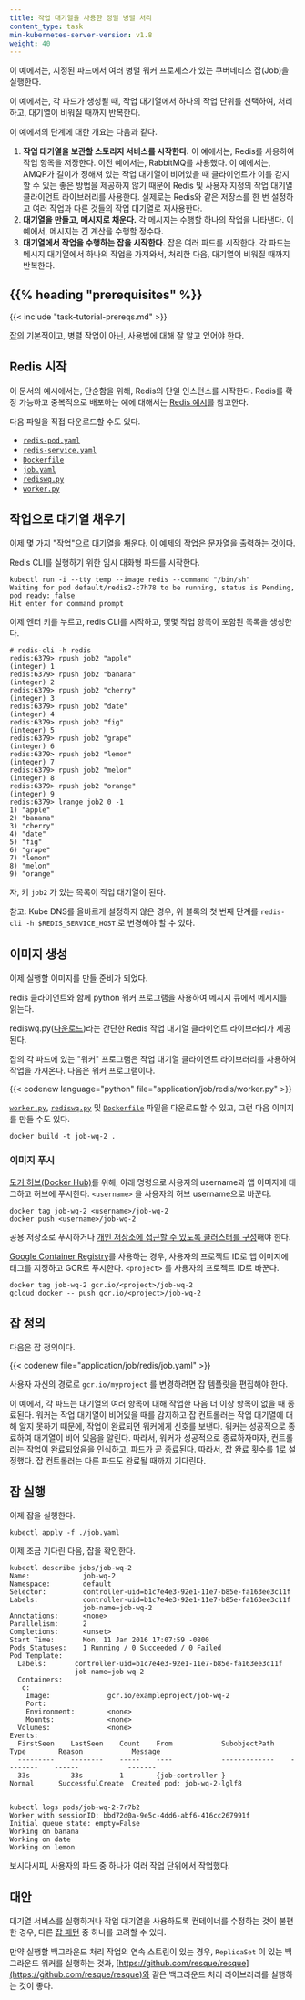 ```yaml
---
title: 작업 대기열을 사용한 정밀 병렬 처리
content_type: task
min-kubernetes-server-version: v1.8
weight: 40
---
```


<!-- overview -->

이 예에서는, 지정된 파드에서 여러 병렬 워커 프로세스가 있는
쿠버네티스 잡(Job)을 실행한다.

이 예에서는, 각 파드가 생성될 때, 작업 대기열에서 하나의 작업 단위를
선택하여, 처리하고, 대기열이 비워질 때까지 반복한다.

이 예에서의 단계에 대한 개요는 다음과 같다.

1. **작업 대기열을 보관할 스토리지 서비스를 시작한다.**  이 예에서는, Redis를 사용하여
   작업 항목을 저장한다. 이전 예에서는, RabbitMQ를 사용했다. 이 예에서는, AMQP가 길이가
   정해져 있는 작업 대기열이 비어있을 때 클라이언트가 이를 감지할 수 있는 좋은 방법을 제공하지
   않기 때문에 Redis 및 사용자 지정의 작업 대기열 클라이언트 라이브러리를 사용한다. 실제로는
   Redis와 같은 저장소를 한 번 설정하고 여러 작업과 다른 것들의 작업 대기열로 재사용한다.
1. **대기열을 만들고, 메시지로 채운다.**  각 메시지는 수행할 하나의 작업을 나타낸다. 이
   예에서, 메시지는 긴 계산을 수행할 정수다.
1. **대기열에서 작업을 수행하는 잡을 시작한다.**  잡은 여러 파드를 시작한다. 각 파드는
   메시지 대기열에서 하나의 작업을 가져와서, 처리한 다음, 대기열이 비워질 때까지 반복한다.

## {{% heading "prerequisites" %}}


{{< include "task-tutorial-prereqs.md" >}}

<!-- steps -->

[잡](/ko/docs/concepts/workloads/controllers/job/)의 기본적이고,
병렬 작업이 아닌, 사용법에 대해 잘 알고 있어야 한다.

<!-- steps -->

## Redis 시작

이 문서의 예시에서는, 단순함을 위해, Redis의 단일 인스턴스를 시작한다.
Redis를 확장 가능하고 중복적으로 배포하는 예에 대해서는
[Redis 예시](https://github.com/kubernetes/examples/tree/master/guestbook)를 참고한다.

다음 파일을 직접 다운로드할 수도 있다.

- [`redis-pod.yaml`](/examples/application/job/redis/redis-pod.yaml)
- [`redis-service.yaml`](/examples/application/job/redis/redis-service.yaml)
- [`Dockerfile`](/examples/application/job/redis/Dockerfile)
- [`job.yaml`](/examples/application/job/redis/job.yaml)
- [`rediswq.py`](/examples/application/job/redis/rediswq.py)
- [`worker.py`](/examples/application/job/redis/worker.py)


## 작업으로 대기열 채우기

이제 몇 가지 "작업"으로 대기열을 채운다. 이 예제의 작업은 문자열을 출력하는
것이다.

Redis CLI를 실행하기 위한 임시 대화형 파드를 시작한다.

```shell
kubectl run -i --tty temp --image redis --command "/bin/sh"
Waiting for pod default/redis2-c7h78 to be running, status is Pending, pod ready: false
Hit enter for command prompt
```

이제 엔터 키를 누르고, redis CLI를 시작하고, 몇몇 작업 항목이 포함된 목록을 생성한다.

```
# redis-cli -h redis
redis:6379> rpush job2 "apple"
(integer) 1
redis:6379> rpush job2 "banana"
(integer) 2
redis:6379> rpush job2 "cherry"
(integer) 3
redis:6379> rpush job2 "date"
(integer) 4
redis:6379> rpush job2 "fig"
(integer) 5
redis:6379> rpush job2 "grape"
(integer) 6
redis:6379> rpush job2 "lemon"
(integer) 7
redis:6379> rpush job2 "melon"
(integer) 8
redis:6379> rpush job2 "orange"
(integer) 9
redis:6379> lrange job2 0 -1
1) "apple"
2) "banana"
3) "cherry"
4) "date"
5) "fig"
6) "grape"
7) "lemon"
8) "melon"
9) "orange"
```

자, 키 `job2` 가 있는 목록이 작업 대기열이 된다.

참고: Kube DNS를 올바르게 설정하지 않은 경우, 위 블록의
첫 번째 단계를 `redis-cli -h $REDIS_SERVICE_HOST` 로 변경해야 할 수 있다.


## 이미지 생성

이제 실행할 이미지를 만들 준비가 되었다.

redis 클라이언트와 함께 python 워커 프로그램을 사용하여
메시지 큐에서 메시지를 읽는다.

rediswq.py([다운로드](/examples/application/job/redis/rediswq.py))라는
간단한 Redis 작업 대기열 클라이언트 라이브러리가 제공된다.

잡의 각 파드에 있는 "워커" 프로그램은 작업 대기열
클라이언트 라이브러리를 사용하여 작업을 가져온다. 다음은 워커 프로그램이다.

{{< codenew language="python" file="application/job/redis/worker.py" >}}

[`worker.py`](/examples/application/job/redis/worker.py),
[`rediswq.py`](/examples/application/job/redis/rediswq.py) 및
[`Dockerfile`](/examples/application/job/redis/Dockerfile) 파일을 다운로드할 수 있고, 그런 다음
이미지를 만들 수도 있다.

```shell
docker build -t job-wq-2 .
```

### 이미지 푸시

[도커 허브(Docker Hub)](https://hub.docker.com/)를 위해, 아래 명령으로
사용자의 username과 앱 이미지에 태그하고 허브에 푸시한다. `<username>` 을
사용자의 허브 username으로 바꾼다.

```shell
docker tag job-wq-2 <username>/job-wq-2
docker push <username>/job-wq-2
```

공용 저장소로 푸시하거나 [개인 저장소에 접근할 수 있도록
클러스터를 구성](/ko/docs/concepts/containers/images/)해야 한다.

[Google Container
Registry](https://cloud.google.com/tools/container-registry/)를 사용하는 경우,
사용자의 프로젝트 ID로 앱 이미지에 태그를 지정하고 GCR로 푸시한다. `<project>` 를
사용자의 프로젝트 ID로 바꾼다.

```shell
docker tag job-wq-2 gcr.io/<project>/job-wq-2
gcloud docker -- push gcr.io/<project>/job-wq-2
```

## 잡 정의

다음은 잡 정의이다.

{{< codenew file="application/job/redis/job.yaml" >}}

사용자 자신의 경로로 `gcr.io/myproject` 를
변경하려면 잡 템플릿을 편집해야 한다.

이 예에서, 각 파드는 대기열의 여러 항목에 대해 작업한 다음 더 이상 항목이 없을 때 종료된다.
워커는 작업 대기열이 비어있을 때를 감지하고 잡 컨트롤러는 작업 대기열에 대해
알지 못하기 때문에, 작업이 완료되면 워커에게 신호를 보낸다.
워커는 성공적으로 종료하여 대기열이 비어 있음을 알린다. 따라서, 워커가 성공적으로
종료하자마자, 컨트롤러는 작업이 완료되었음을 인식하고, 파드가 곧 종료된다.
따라서, 잡 완료 횟수를 1로 설정했다. 잡 컨트롤러는 다른 파드도 완료될 때까지
기다린다.

## 잡 실행

이제 잡을 실행한다.

```shell
kubectl apply -f ./job.yaml
```

이제 조금 기다린 다음, 잡을 확인한다.

```shell
kubectl describe jobs/job-wq-2
Name:             job-wq-2
Namespace:        default
Selector:         controller-uid=b1c7e4e3-92e1-11e7-b85e-fa163ee3c11f
Labels:           controller-uid=b1c7e4e3-92e1-11e7-b85e-fa163ee3c11f
                  job-name=job-wq-2
Annotations:      <none>
Parallelism:      2
Completions:      <unset>
Start Time:       Mon, 11 Jan 2016 17:07:59 -0800
Pods Statuses:    1 Running / 0 Succeeded / 0 Failed
Pod Template:
  Labels:       controller-uid=b1c7e4e3-92e1-11e7-b85e-fa163ee3c11f
                job-name=job-wq-2
  Containers:
   c:
    Image:              gcr.io/exampleproject/job-wq-2
    Port:
    Environment:        <none>
    Mounts:             <none>
  Volumes:              <none>
Events:
  FirstSeen    LastSeen    Count    From            SubobjectPath    Type        Reason            Message
  ---------    --------    -----    ----            -------------    --------    ------            -------
  33s          33s         1        {job-controller }                Normal      SuccessfulCreate  Created pod: job-wq-2-lglf8


kubectl logs pods/job-wq-2-7r7b2
Worker with sessionID: bbd72d0a-9e5c-4dd6-abf6-416cc267991f
Initial queue state: empty=False
Working on banana
Working on date
Working on lemon
```

보시다시피, 사용자의 파드 중 하나가 여러 작업 단위에서 작업했다.

<!-- discussion -->

## 대안

대기열 서비스를 실행하거나 작업 대기열을 사용하도록 컨테이너를 수정하는 것이 불편한 경우, 다른
[잡 패턴](/ko/docs/concepts/workloads/controllers/job/#잡-패턴)
중 하나를 고려할 수 있다.

만약 실행할 백그라운드 처리 작업의 연속 스트림이 있는 경우,
`ReplicaSet` 이 있는 백그라운드 워커를 실행하는 것과,
[https://github.com/resque/resque](https://github.com/resque/resque)와 같은
백그라운드 처리 라이브러리를 실행하는 것이 좋다.
